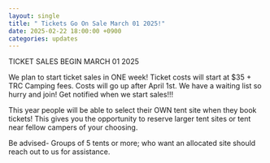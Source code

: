 ```yaml
---
layout: single
title: " Tickets Go On Sale March 01 2025!"
date: 2025-02-22 18:00:00 +0900
categories: updates
---
```

TICKET SALES BEGIN MARCH 01 2025

We plan to start ticket sales in ONE week! Ticket costs will start at $35 + TRC Camping fees. Costs will go up after April 1st. 
We have a waiting list so hurry and join! Get notified when we start sales!!!

This year people will be able to select their OWN tent site when they book tickets! This gives you the opportunity to reserve larger tent sites or tent near fellow campers of your choosing. 

Be advised- 
Groups of 5 tents or more; who want an allocated site should reach out to us for assistance.
